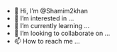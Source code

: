 - 👋 Hi, I’m @Shamim2khan
- 👀 I’m interested in ...
- 🌱 I’m currently learning ...
- 💞️ I’m looking to collaborate on ...
- 📫 How to reach me ...

<!---
Shamim2khan/Shamim2khan is a ✨ special ✨ repository because its `README.md` (this file) appears on your GitHub profile.
You can click the Preview link to take a look at your changes.
--->
